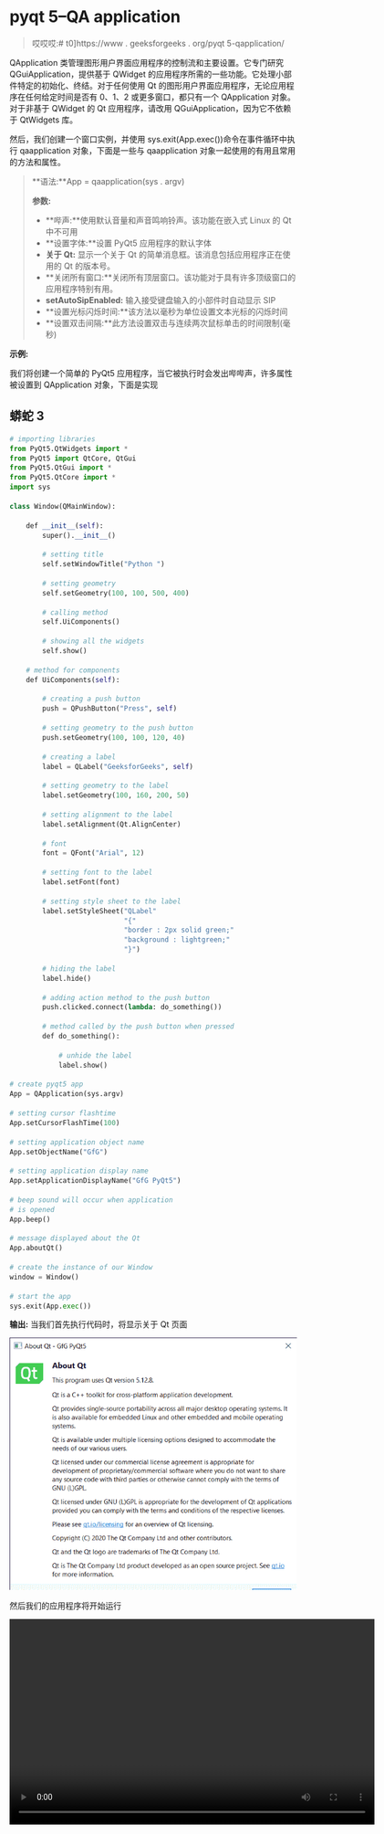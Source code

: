 # pyqt 5–QA application

> 哎哎哎:# t0]https://www . geeksforgeeks . org/pyqt 5-qapplication/

QApplication 类管理图形用户界面应用程序的控制流和主要设置。它专门研究 QGuiApplication，提供基于 QWidget 的应用程序所需的一些功能。它处理小部件特定的初始化、终结。对于任何使用 Qt 的图形用户界面应用程序，无论应用程序在任何给定时间是否有 0、1、2 或更多窗口，都只有一个 QApplication 对象。对于非基于 QWidget 的 Qt 应用程序，请改用 QGuiApplication，因为它不依赖于 QtWidgets 库。

然后，我们创建一个窗口实例，并使用 sys.exit(App.exec())命令在事件循环中执行 qaapplication 对象，下面是一些与 qaapplication 对象一起使用的有用且常用的方法和属性。

> **语法:**App = qaapplication(sys . argv)
> 
> **参数:**
> 
> *   **哔声:**使用默认音量和声音鸣响铃声。该功能在嵌入式 Linux 的 Qt 中不可用
> *   **设置字体:**设置 PyQt5 应用程序的默认字体
> *   **关于 Qt:** 显示一个关于 Qt 的简单消息框。该消息包括应用程序正在使用的 Qt 的版本号。
> *   **关闭所有窗口:**关闭所有顶层窗口。该功能对于具有许多顶级窗口的应用程序特别有用。
> *   **setAutoSipEnabled:** 输入接受键盘输入的小部件时自动显示 SIP
> *   **设置光标闪烁时间:**该方法以毫秒为单位设置文本光标的闪烁时间
> *   **设置双击间隔:**此方法设置双击与连续两次鼠标单击的时间限制(毫秒)

**示例:**

我们将创建一个简单的 PyQt5 应用程序，当它被执行时会发出哔哔声，许多属性被设置到 QApplication 对象，下面是实现

## 蟒蛇 3

```py
# importing libraries
from PyQt5.QtWidgets import *
from PyQt5 import QtCore, QtGui
from PyQt5.QtGui import *
from PyQt5.QtCore import *
import sys

class Window(QMainWindow):

    def __init__(self):
        super().__init__()

        # setting title
        self.setWindowTitle("Python ")

        # setting geometry
        self.setGeometry(100, 100, 500, 400)

        # calling method
        self.UiComponents()

        # showing all the widgets
        self.show()

    # method for components
    def UiComponents(self):

        # creating a push button
        push = QPushButton("Press", self)

        # setting geometry to the push button
        push.setGeometry(100, 100, 120, 40)

        # creating a label
        label = QLabel("GeeksforGeeks", self)

        # setting geometry to the label
        label.setGeometry(100, 160, 200, 50)

        # setting alignment to the label
        label.setAlignment(Qt.AlignCenter)

        # font
        font = QFont("Arial", 12)

        # setting font to the label
        label.setFont(font)

        # setting style sheet to the label
        label.setStyleSheet("QLabel"
                            "{"
                            "border : 2px solid green;"
                            "background : lightgreen;"
                            "}")

        # hiding the label
        label.hide()

        # adding action method to the push button
        push.clicked.connect(lambda: do_something())

        # method called by the push button when pressed
        def do_something():

            # unhide the label
            label.show()

# create pyqt5 app
App = QApplication(sys.argv)

# setting cursor flashtime
App.setCursorFlashTime(100)

# setting application object name
App.setObjectName("GfG")

# setting application display name
App.setApplicationDisplayName("GfG PyQt5")

# beep sound will occur when application
# is opened
App.beep()

# message displayed about the Qt
App.aboutQt()

# create the instance of our Window
window = Window()

# start the app
sys.exit(App.exec())
```

**输出:**
当我们首先执行代码时，将显示关于 Qt 页面

![](img/4dcf75012f654f28dd07a86a01150624.png)

然后我们的应用程序将开始运行

<video class="wp-video-shortcode" id="video-491815-1" width="640" height="360" preload="metadata" controls=""><source type="video/mp4" src="https://media.geeksforgeeks.org/wp-content/uploads/20200825191840/Python-GfG-PyQt5-2020-08-25-19-15-46.mp4?_=1">[https://media.geeksforgeeks.org/wp-content/uploads/20200825191840/Python-GfG-PyQt5-2020-08-25-19-15-46.mp4](https://media.geeksforgeeks.org/wp-content/uploads/20200825191840/Python-GfG-PyQt5-2020-08-25-19-15-46.mp4)</video>